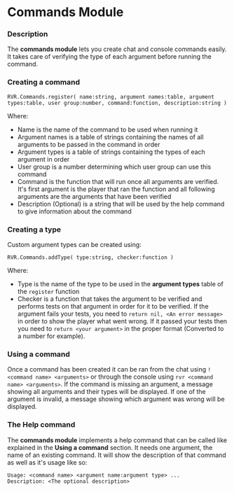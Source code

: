 # Commands Module

### Description
The **commands module** lets you create chat and console commands easily. It takes care of verifying the type of each argument before running the command.

### Creating a command
```
RVR.Commands.register( name:string, argument names:table, argument types:table, user group:number, command:function, description:string )
```
Where:
- Name is the name of the command to be used when running it
- Argument names is a table of strings containing the names of all arguments to be passed in the command in order
- Argument types is a table of strings containing the types of each argument in order
- User group is a number determining which user group can use this command
- Command is the function that will run once all arguments are verified. It's first argument is the player that ran the function and all following arguments are the arguments that have been verified
- Description (Optional) is a string that will be used by the help command to give information about the command

### Creating a type
Custom argument types can be created using:
```
RVR.Commands.addType( type:string, checker:function )
```
Where:
- Type is the name of the type to be used in the **argument types** table of the `register` function
- Checker is a function that takes the argument to be verified and performs tests on that argument in order for it to be verified. If the argument fails your tests, you need to `return nil, <An error message>` in order to show the player what went wrong. If it passed your tests then you need to `return <your argument>` in the proper format (Converted to a number for example).

### Using a command
Once a command has been created it can be ran from the chat using `!<command name> <arguments>` or through the console using `rvr <command name> <arguments>`.
If the command is missing an argument, a message showing all arguments and their types will be displayed.
If one of the argument is invalid, a message showing which argument was wrong will be displayed.

### The Help command
The **commands module** implements a help command that can be called like explained in the **Using a command** section.
It needs one argument, the name of an existing command. It will show the description of that command as well as it's usage like so:
```
Usage: <command name> <argument name:argument type> ...
Description: <The optional description>
```